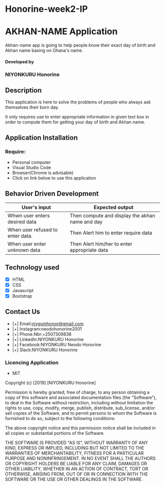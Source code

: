 # Honorine-week2-IP

 # AKHAN-NAME Application

 Akhan-name app is going to help people know their exact day of birth and Akhan name basing on Ghana's name.

 ####  Developed by 

 ### NIYONKURU Honorine



 ## Description


 This application is here to solve the problems of people 
 who always ask themselves their born day.

 It only requires use to enter appropriate information 
 in given text box in order to compute them for getting 
 your day of birth and Akhan name.

 ## Application Installation

 ### Require: 

 + Personal computer
 + Visual Studio Code
 + Browser(Chrome is advisable)
 + Click on link below to use this application

 ## Behavior Driven Development

 |     User's input               |            Expected output                     |
 |--------------------------------|------------------------------------------------|
 |Whwn user enters desired data   | Then compute and display the akhan name and day|
 |When user refused to enter data.| Then Alert him to enter require data           |
 |When user enter unknown data    | Then Alert him/her to enter appropriate data   |
 

 ## Technology used

 - [x] HTML
 - [x] CSS
 - [x] Javascript
 - [x] Bootstrap
 
 ## Contact Us

  - [+] Email:niygomhonor@gmail.com
  - [+] Instagram:neodohonorine2001
  - [+] Phone.Nbr:+2507309838
  - [+] LinkedIn:NIYONKURU Honorine
  - [+] Facebook:NIYONKURU Neodo Honorine
  - [+] Slack:NIYONKURU Honorine
           

 ### Licencing Application

 + MIT

  Copyright (c) [2019] [NIYONKURU Honorine]

  Permission is hereby granted, free of charge, to any person obtaining a copy of this software and associated documentation files (the "Software"), to deal in the Software without restriction, including without limitation the rights to use, copy, modify, merge, publish, distribute, sub_license, and/or sell copies of the Software, and to permit persons to whom the Software is furnished to do so, subject to the following conditions:

 The above copyright notice and this permission notice shall be included in all copies or substantial portions of the Software.

 THE SOFTWARE IS PROVIDED "AS IS", WITHOUT WARRANTY OF ANY KIND, EXPRESS OR IMPLIED, INCLUDING BUT NOT LIMITED TO THE WARRANTIES OF MERCHANTABILITY, FITNESS FOR A PARTICULAR PURPOSE AND NONINFRINGEMENT. IN NO EVENT SHALL THE AUTHORS OR COPYRIGHT HOLDERS BE LIABLE FOR ANY CLAIM, DAMAGES OR OTHER LIABILITY, WHETHER IN AN ACTION OF CONTRACT, TORT OR OTHERWISE, ARISING FROM, OUT OF OR IN CONNECTION WITH THE SOFTWARE OR THE USE OR OTHER DEALINGS IN THE SOFTWARE.
